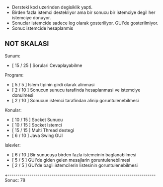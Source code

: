 * Dersteki kod uzerinden degisiklik yapti.
* Birden fazla istemci destekliyor ama bir sonucu bir istemciye degil her istemciye donuyor.
* Sonuclar istemcide sadece log olarak gosteriliyor. GUI'de gosterilmiyor.
* Sonuc istemcide hesaplanmis

NOT SKALASI
-------------------

Sunum:
- [ 15 / 25 ] Sorulari Cevaplayabilme

Program:
- [ 5 /  5 ] Islem tipinin girdi olarak alinmasi 
- [ 2 / 10 ] Sonucun sunucu tarafinda hesaplanmasi ve istemciye donulmesi
- [ 2 / 10 ] Sonucun istemci tarafindan alinip goruntulenebilmesi

Konular:
- [ 10 / 15 ] Socket Sunucu
- [ 10 / 15 ] Socket Istemci
- [ 15 / 15 ] Multi Thread destegi
- [ 6 / 10 ] Java Swing GUI

Islevler:
- [ 6 / 10 ] Bir sunucuya birden fazla istemcinin baglanabilmesi
- [ 5 /  5 ] GUI'de giden gelen mesajlarin goruntulenebilmesi
- [ 2 /  5 ] GUI'de bagli istemcilerin listesinin goruntulenebilmesi

+--------------------------------------------------------------------------
Sonuc: 78
